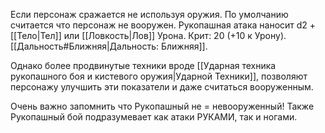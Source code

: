 Если персонаж сражается не используя оружия. По умолчанию считается что персонаж не вооружен. Рукопашная атака наносит d2 + [[Тело|Тел]] или [[Ловкость|Лов]] Урона. Крит: 20 (+10 к Урону). [[Дальность#Ближняя|Дальность: Ближняя]].

Однако более продвинутые техники вроде [[Ударная техника рукопашного боя и кистевого оружия|Ударной Техники]], позволяют персонажу улучшить эти показатели и даже считаться вооруженным.

Очень важно запомнить что Рукопашный не = невооруженный! 
Также Рукопашный бой подразумевает как атаки РУКАМИ, так и ногами. 